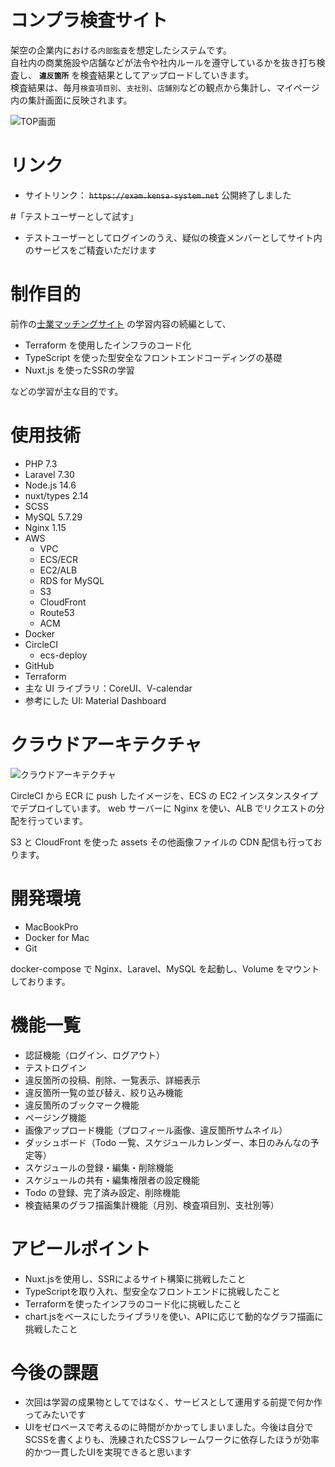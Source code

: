 # コンプラ検査サイト

架空の企業内における```内部監査```を想定したシステムです。  
自社内の商業施設や店舗などが法令や社内ルールを遵守しているかを抜き打ち検査し、 **```違反箇所```** を検査結果としてアップロードしていきます。  
検査結果は、毎月```検査項目別```、```支社別```、```店舗別```などの観点から集計し、マイページ内の集計画面に反映されます。

![TOP画面](./frontApp/static/mainvisual.png)

# リンク

- サイトリンク： ~~`https://exam.kensa-system.net`~~ 公開終了しました

#「テストユーザーとして試す」

- テストユーザーとしてログインのうえ、疑似の検査メンバーとしてサイト内のサービスをご精査いただけます

# 制作目的

前作の[士業マッチングサイト](https://github.com/rk1quol/ShigyoMatch.git) の学習内容の続編として、

- Terraform を使用したインフラのコード化
- TypeScript を使った型安全なフロントエンドコーディングの基礎
- Nuxt.js を使ったSSRの学習

などの学習が主な目的です。

# 使用技術

- PHP 7.3
- Laravel 7.30
- Node.js 14.6
- nuxt/types 2.14
- SCSS
- MySQL 5.7.29
- Nginx 1.15
- AWS
  - VPC
  - ECS/ECR
  - EC2/ALB
  - RDS for MySQL
  - S3
  - CloudFront
  - Route53
  - ACM
- Docker
- CircleCI
  - ecs-deploy
- GitHub
- Terraform
- 主な UI ライブラリ：CoreUI、V-calendar
- 参考にした UI: Material Dashboard

# クラウドアーキテクチャ

![クラウドアーキテクチャ](./RiskExam.jpg)

CircleCI から ECR に push したイメージを、ECS の EC2 インスタンスタイプでデプロイしています。
web サーバーに Nginx を使い、ALB でリクエストの分配を行っています。

S3 と CloudFront を使った assets その他画像ファイルの CDN 配信も行っております。

# 開発環境

- MacBookPro
- Docker for Mac
- Git

docker-compose で Nginx、Laravel、MySQL を起動し、Volume をマウントしております。

# 機能一覧

- 認証機能（ログイン、ログアウト）
- テストログイン
- 違反箇所の投稿、削除、一覧表示、詳細表示
- 違反箇所一覧の並び替え、絞り込み機能
- 違反箇所のブックマーク機能
- ページング機能
- 画像アップロード機能（プロフィール画像、違反箇所サムネイル）
- ダッシュボード（Todo 一覧、スケジュールカレンダー、本日のみんなの予定等）
- スケジュールの登録・編集・削除機能
- スケジュールの共有・編集権限者の設定機能
- Todo の登録、完了済み設定、削除機能
- 検査結果のグラフ描画集計機能（月別、検査項目別、支社別等）

# アピールポイント

- Nuxt.jsを使用し、SSRによるサイト構築に挑戦したこと
- TypeScriptを取り入れ、型安全なフロントエンドに挑戦したこと
- Terraformを使ったインフラのコード化に挑戦したこと
- chart.jsをベースにしたライブラリを使い、APIに応じて動的なグラフ描画に挑戦したこと

# 今後の課題

- 次回は学習の成果物としてではなく、サービスとして運用する前提で何か作ってみたいです
- UIをゼロベースで考えるのに時間がかかってしまいました。今後は自分でSCSSを書くよりも、洗練されたCSSフレームワークに依存したほうが効率的かつ一貫したUIを実現できると思います
